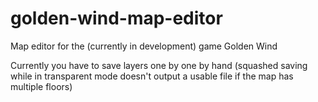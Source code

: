 # golden-wind-map-editor
Map editor for the (currently in development) game Golden Wind

Currently you have to save layers one by one by hand (squashed saving while in transparent mode doesn't output a usable file if the map has multiple floors)